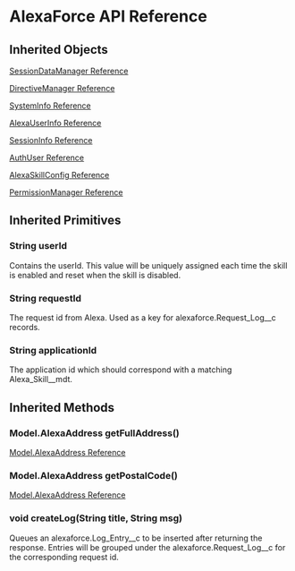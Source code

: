 # AlexaForce API Reference #

## Inherited Objects ##

[SessionDataManager Reference](SessionDataManager.md)

[DirectiveManager Reference](DirectiveManager.md)

[SystemInfo Reference](Model/AlexaSystem.md)

[AlexaUserInfo Reference](Model/AlexaUser.md)

[SessionInfo Reference](Model/AlexaSession.md)

[AuthUser Reference](AuthUser.md)

[AlexaSkillConfig Reference](Alexa_Skill__mdt.md)

[PermissionManager Reference](Permissions.md)

## Inherited Primitives ##
### String userId ###
Contains the userId. This value will be uniquely assigned each time the skill is enabled and reset when the skill is disabled. 

### String requestId ###
The request id from Alexa. Used as a key for alexaforce.Request_Log__c records.

### String applicationId ###
The application id which should correspond with a matching Alexa_Skill__mdt.

## Inherited Methods ##
### Model.AlexaAddress getFullAddress() ###
[Model.AlexaAddress Reference](Model/AlexaAddress.md)

### Model.AlexaAddress getPostalCode() ###
[Model.AlexaAddress Reference](Model/AlexaAddress.md)

### void createLog(String title, String msg) ###
Queues an alexaforce.Log_Entry__c to be inserted after returning the response. Entries will be grouped under the alexaforce.Request_Log__c for the corresponding request id.
